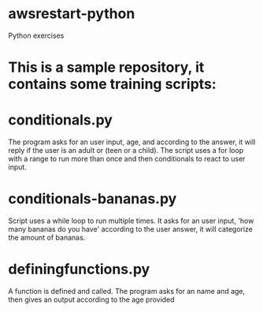 # awsrestart-python
Python exercises

# This is a sample repository, it contains some training scripts:

# conditionals.py
The program asks for an user input, age, and according to the answer, it will reply if the user is an adult or (teen or a child). The script uses a for loop with a range to run more than once and then conditionals to react to user input.

# conditionals-bananas.py 
Script uses a while loop to run multiple times. It asks for an user input, 'how many bananas do you have' according to the user answer, it will categorize the amount of bananas.

# definingfunctions.py
A function is defined and called. The program asks for an name and age, then gives an output according to the age provided
